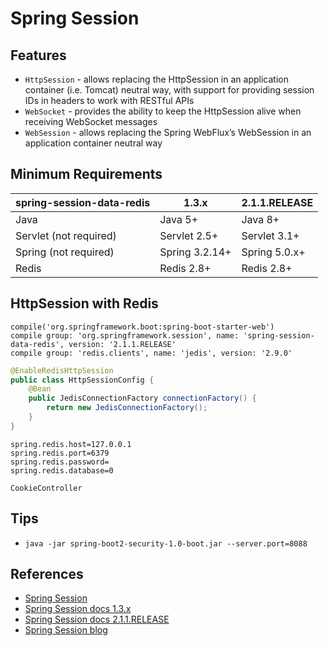 # Spring Session

## Features
- `HttpSession` - allows replacing the HttpSession in an application container (i.e. Tomcat) neutral way, with support for providing session IDs in headers to work with RESTful APIs
- `WebSocket` - provides the ability to keep the HttpSession alive when receiving WebSocket messages
- `WebSession` - allows replacing the Spring WebFlux’s WebSession in an application container neutral way

## Minimum Requirements

spring-session-data-redis | 1.3.x | 2.1.1.RELEASE
---|---|---
Java | Java 5+ | Java 8+
Servlet (not required) | Servlet 2.5+ | Servlet 3.1+
Spring (not required) | Spring 3.2.14+ | Spring 5.0.x+
Redis | Redis 2.8+ | Redis 2.8+

## HttpSession with Redis
```
compile('org.springframework.boot:spring-boot-starter-web')
compile group: 'org.springframework.session', name: 'spring-session-data-redis', version: '2.1.1.RELEASE'
compile group: 'redis.clients', name: 'jedis', version: '2.9.0'
```
```java
@EnableRedisHttpSession
public class HttpSessionConfig {
	@Bean
	public JedisConnectionFactory connectionFactory() {
		return new JedisConnectionFactory();
	}
}
```
```
spring.redis.host=127.0.0.1
spring.redis.port=6379
spring.redis.password=
spring.redis.database=0
```
`CookieController`

## Tips
- `java -jar spring-boot2-security-1.0-boot.jar --server.port=8088`

## References
- [Spring Session](https://spring.io/projects/spring-session)
- [Spring Session docs 1.3.x](https://docs.spring.io/spring-session/docs/1.3.x/reference/html5/)
- [Spring Session docs 2.1.1.RELEASE](https://docs.spring.io/spring-session/docs/2.1.1.RELEASE/reference/html5/)
- [Spring Session blog](http://blog.didispace.com/tags/Spring-Session/)